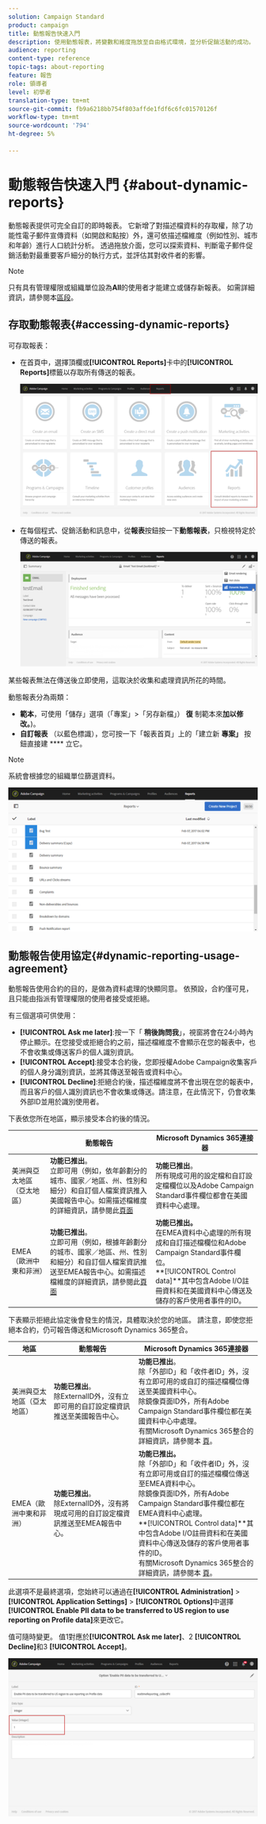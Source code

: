 ```yaml
---
solution: Campaign Standard
product: campaign
title: 動態報告快速入門
description: 使用動態報表，將變數和維度拖放至自由格式環境，並分析促銷活動的成功。
audience: reporting
content-type: reference
topic-tags: about-reporting
feature: 報告
role: 領導者
level: 初學者
translation-type: tm+mt
source-git-commit: fb9a6218bb754f803affde1fdf6c6fc01570126f
workflow-type: tm+mt
source-wordcount: '794'
ht-degree: 5%

---
```



# 動態報告快速入門 {#about-dynamic-reports}

動態報表提供可完全自訂的即時報表。 它新增了對描述檔資料的存取權，除了功能性電子郵件宣傳資料（如開啟和點按）外，還可依描述檔維度（例如性別、城市和年齡）進行人口統計分析。 透過拖放介面，您可以探索資料、判斷電子郵件促銷活動對最重要客戶細分的執行方式，並評估其對收件者的影響。

>[!NOTE]
>
>只有具有管理權限或組織單位設為&#x200B;**All**&#x200B;的使用者才能建立或儲存新報表。 如需詳細資訊，請參閱本[區段](../../administration/using/users-management.md)。

## 存取動態報表{#accessing-dynamic-reports}

可存取報表：

* 在首頁中，選擇頂欄或&#x200B;**[!UICONTROL Reports]**&#x200B;卡中的&#x200B;**[!UICONTROL Reports]**&#x200B;標籤以存取所有傳送的報表。

   ![](assets/campaign_reports_access.png)

* 在每個程式、促銷活動和訊息中，從&#x200B;**報表**&#x200B;按鈕按一下&#x200B;**動態報表**，只檢視特定於傳送的報表。

   ![](assets/campaign_reports_description.png)

某些報表無法在傳送後立即使用，這取決於收集和處理資訊所花的時間。

動態報表分為兩類：

* **範本**，可使用「儲存」選項（「專案」>「另存新檔」） **復** 制範本來&#x200B;**加以修改。**)。
* **自訂報表** （以藍色標識），您可按一下「報表首頁」上的「建立新 **專案」** 按鈕直接建 **** 立它。

>[!NOTE]
>
>系統會根據您的組織單位篩選資料。

![](assets/dynamic_report_overview.png)

## 動態報告使用協定{#dynamic-reporting-usage-agreement}

動態報告使用合約的目的，是做為資料處理的快顯同意。 依預設，合約僅可見，且只能由指派有管理權限的使用者接受或拒絕。

有三個選項可供使用：

* **[!UICONTROL Ask me later]**:按一下「 **稍後詢問我**」，視窗將會在24小時內停止顯示。在您接受或拒絕合約之前，描述檔維度不會顯示在您的報表中，也不會收集或傳送客戶的個人識別資訊。
* **[!UICONTROL Accept]**:接受本合約後，您即授權Adobe Campaign收集客戶的個人身分識別資訊，並將其傳送至報告或資料中心。
* **[!UICONTROL Decline]**:拒絕合約後，描述檔維度將不會出現在您的報表中，而且客戶的個人識別資訊也不會收集或傳送。請注意，在此情況下，仍會收集外部ID並用於識別使用者。

下表依您所在地區，顯示接受本合約後的情況。

|  | 動態報告 | Microsoft Dynamics 365連接器 |
|---|---|---|
| 美洲與亞太地區（亞太地區） | **功能已推出**。<br>立即可用（例如，依年齡劃分的城市、國家／地區、州、性別和細分）和自訂個人檔案資訊推入美國報告中心。如需描述檔維度的詳細資訊，請參閱此[頁面](../../reporting/using/list-of-components-.md) | **功能已推出**。<br>所有現成可用的設定檔和自訂設定檔欄位以及Adobe Campaign Standard事件欄位都會在美國資料中心處理。 |
| EMEA（歐洲中東和非洲） | **功能已推出**。<br>立即可用（例如，根據年齡劃分的城市、國家／地區、州、性別和細分）和自訂個人檔案資訊推送至EMEA報告中心。如需描述檔維度的詳細資訊，請參閱此[頁面](../../reporting/using/list-of-components-.md) | **功能已推出。** <br>在EMEA資料中心處理的所有現成和自訂描述檔欄位和Adobe Campaign Standard事件欄位。<br>**[!UICONTROL Control data]**其中包含Adobe I/O註冊資料和在美國資料中心傳送及儲存的客戶使用者事件的ID。 |

下表顯示拒絕此協定後會發生的情況，具體取決於您的地區。 請注意，即使您拒絕本合約，仍可報告傳送和Microsoft Dynamics 365整合。

| 地區 | 動態報告 | Microsoft Dynamics 365連接器 |
|---|---|---|
| 美洲與亞太地區（亞太地區） | **功能已推出**。<br> 除ExternalID外，沒有立即可用的自訂設定檔資訊推送至美國報告中心。 | **功能已推出**。<br>除「外部ID」和「收件者ID」外，沒有立即可用的或自訂的描述檔欄位傳送至美國資料中心。<br>除鏡像頁面ID外，所有Adobe Campaign Standard事件欄位都在美國資料中心中處理。<br>有關Microsoft Dynamics 365整合的詳細資訊，請參閱本 [頁](../../integrating/using/d365-acs-get-started.md)。 |
| EMEA（歐洲中東和非洲） | **功能已推出**。<br>除ExternalID外，沒有將現成可用的自訂設定檔資訊推送至EMEA報告中心。 | **功能已推出。** <br>除「外部ID」和「收件者ID」外，沒有立即可用或自訂的描述檔欄位傳送至EMEA資料中心。<br>除鏡像頁面ID外，所有Adobe Campaign Standard事件欄位都在EMEA資料中心處理。<br>**[!UICONTROL Control data]**其中包含Adobe I/O註冊資料和在美國資料中心傳送及儲存的客戶使用者事件的ID。<br>有關Microsoft Dynamics 365整合的詳細資訊，請參閱本 [頁](../../integrating/using/d365-acs-get-started.md)。 |

此選項不是最終選項，您始終可以通過在&#x200B;**[!UICONTROL Administration]** > **[!UICONTROL Application Settings]** > **[!UICONTROL Options]**&#x200B;中選擇&#x200B;**[!UICONTROL Enable PII data to be transferred to US region to use reporting on Profile data]**&#x200B;來更改它。

值可隨時變更。 值1對應於&#x200B;**[!UICONTROL Ask me later]**、2 **[!UICONTROL Decline]**&#x200B;和3 **[!UICONTROL Accept]**。

![](assets/pii_window_2.png)
